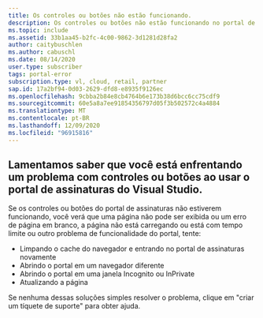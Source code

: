 ```yaml
---
title: Os controles ou botões não estão funcionando.
description: Os controles ou botões não estão funcionando no portal de assinatura do Visual Studio.
ms.topic: include
ms.assetid: 33b1aa45-b2fc-4c00-9862-3d1281d28fa2
author: caitybuschlen
ms.author: cabuschl
ms.date: 08/14/2020
user.type: subscriber
tags: portal-error
subscription.type: vl, cloud, retail, partner
sap.id: 17a2bf94-0d03-2629-dfd8-e8935f9126ec
ms.openlocfilehash: 9cbba2b84e8cb4764b6e173b38d6bcc6cc75cdf9
ms.sourcegitcommit: 60e5a8a7ee91854356797d05f3b502572c4a4884
ms.translationtype: MT
ms.contentlocale: pt-BR
ms.lasthandoff: 12/09/2020
ms.locfileid: "96915816"
---
```

## <a name="were-sorry-to-hear-that-youre-experiencing-an-issue-with-controls-or-buttons-while-using-the-visual-studio-subscriptions-portal"></a>Lamentamos saber que você está enfrentando um problema com controles ou botões ao usar o portal de assinaturas do Visual Studio. 

Se os controles ou botões do portal de assinaturas não estiverem funcionando, você verá que uma página não pode ser exibida ou um erro de página em branco, a página não está carregando ou está com tempo limite ou outro problema de funcionalidade do portal, tente: 

* Limpando o cache do navegador e entrando no portal de assinaturas novamente 
* Abrindo o portal em um navegador diferente 
* Abrindo o portal em uma janela Incognito ou InPrivate 
* Atualizando a página  

Se nenhuma dessas soluções simples resolver o problema, clique em "criar um tíquete de suporte" para obter ajuda.